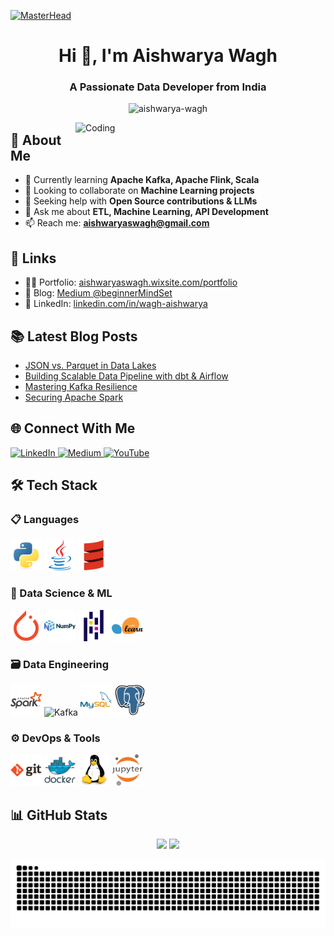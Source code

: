 [![MasterHead](https://engineering.fb.com/wp-content/uploads/2019/11/Data_PortabilityPrivacy_BANNER_003.gif)](https://www.linkedin.com/in/wagh-aishwarya/)

<h1 align="center">Hi 👋, I'm Aishwarya Wagh</h1>
<h3 align="center">A Passionate Data Developer from India</h3>

<p align="center">
  <img src="https://komarev.com/ghpvc/?username=aishwarya-wagh&label=Profile%20views&color=0e75b6&style=flat" alt="aishwarya-wagh" />
</p>

<img align="right" alt="Coding" width="400" src="https://media.tenor.com/-6m2vqRjKDEAAAAi/geek-girl.gif">

## 🚀 About Me

- 🌱 Currently learning **Apache Kafka, Apache Flink, Scala**
- 👯 Looking to collaborate on **Machine Learning projects**
- 🤝 Seeking help with **Open Source contributions & LLMs**
- 💬 Ask me about **ETL, Machine Learning, API Development**
- 📫 Reach me: **aishwaryaswagh@gmail.com**

## 🔗 Links
- 👨‍💻 Portfolio: [aishwaryaswagh.wixsite.com/portfolio](https://aishwaryaswagh.wixsite.com/portfolio)
- 📝 Blog: [Medium @beginnerMindSet](https://medium.com/@beginnerMindSet)
- 💼 LinkedIn: [linkedin.com/in/wagh-aishwarya](https://www.linkedin.com/in/wagh-aishwarya/)

## 📚 Latest Blog Posts
<!-- BLOG-POST-LIST:START -->
- [JSON vs. Parquet in Data Lakes](https://medium.com/@beginnerMindSet/json-vs-parquet-in-data-lakes-whats-the-difference-and-which-should-you-use-e21ee15874b0)
- [Building Scalable Data Pipeline with dbt & Airflow](https://medium.com/@beginnerMindSet/building-a-highly-scalable-and-efficient-data-pipeline-with-dbt-airflow-d91f74b7bc2a)
- [Mastering Kafka Resilience](https://medium.com/@beginnerMindSet/mastering-kafka-resilience-preventing-and-detecting-message-loss-in-data-streams-f93f52cef0fb)
- [Securing Apache Spark](https://medium.com/@beginnerMindSet/securing-apache-spark-a-comprehensive-guide-adf73010cc5d)
<!-- BLOG-POST-LIST:END -->

## 🌐 Connect With Me
<p align="left">
  <a href="https://linkedin.com/in/wagh-aishwarya" target="blank">
    <img src="https://raw.githubusercontent.com/rahuldkjain/github-profile-readme-generator/master/src/images/icons/Social/linked-in-alt.svg" alt="LinkedIn" height="30" width="40"/>
  </a>
  <a href="https://medium.com/@beginnermindset" target="blank">
    <img src="https://raw.githubusercontent.com/rahuldkjain/github-profile-readme-generator/master/src/images/icons/Social/medium.svg" alt="Medium" height="30" width="40"/>
  </a>
  <a href="https://www.youtube.com/c/@techpro839" target="blank">
    <img src="https://raw.githubusercontent.com/rahuldkjain/github-profile-readme-generator/master/src/images/icons/Social/youtube.svg" alt="YouTube" height="30" width="40"/>
  </a>
</p>

## 🛠️ Tech Stack

### 📋 Languages
<p>
  <img src="https://github.com/devicons/devicon/blob/master/icons/python/python-original.svg" title="Python" alt="Python" width="50" height="50"/>
  <img src="https://github.com/devicons/devicon/blob/master/icons/java/java-original.svg" title="Java" alt="Java" width="50" height="50"/>
  <img src="https://github.com/devicons/devicon/blob/master/icons/scala/scala-original.svg" title="Scala" alt="Scala" width="50" height="50"/>
</p>

### 🧰 Data Science & ML
<p>
  <img src="https://github.com/devicons/devicon/blob/master/icons/pytorch/pytorch-original.svg" title="PyTorch" alt="PyTorch" width="50" height="50"/>
  <img src="https://github.com/devicons/devicon/blob/master/icons/numpy/numpy-original-wordmark.svg" title="NumPy" alt="NumPy" width="50" height="50"/>
  <img src="https://github.com/devicons/devicon/blob/master/icons/pandas/pandas-original.svg" title="Pandas" alt="Pandas" width="50" height="50"/>
  <img src="https://github.com/devicons/devicon/blob/master/icons/scikitlearn/scikitlearn-original.svg" title="Scikit-learn" alt="Scikit-learn" width="50" height="50"/>
</p>

### 🗃️ Data Engineering
<p>
  <img src="https://github.com/devicons/devicon/blob/master/icons/apachespark/apachespark-original-wordmark.svg" title="Spark" alt="Spark" width="50" height="50"/>
  <img src="https://github.com/devicons/devicon/blob/master/icons/kafka/kafka-original-wordmark.svg" title="Kafka" alt="Kafka" width="50" height="50"/>
  <img src="https://github.com/devicons/devicon/blob/master/icons/mysql/mysql-original-wordmark.svg" title="MySQL" alt="MySQL" width="50" height="50"/>
  <img src="https://github.com/devicons/devicon/blob/master/icons/postgresql/postgresql-original.svg" title="PostgreSQL" alt="PostgreSQL" width="50" height="50"/>
</p>

### ⚙️ DevOps & Tools
<p>
  <img src="https://github.com/devicons/devicon/blob/master/icons/git/git-original-wordmark.svg" title="Git" alt="Git" width="50" height="50"/>
  <img src="https://github.com/devicons/devicon/blob/master/icons/docker/docker-original-wordmark.svg" title="Docker" alt="Docker" width="50" height="50"/>
  <img src="https://github.com/devicons/devicon/blob/master/icons/linux/linux-original.svg" title="Linux" alt="Linux" width="50" height="50"/>
  <img src="https://github.com/devicons/devicon/blob/master/icons/jupyter/jupyter-original-wordmark.svg" title="Jupyter" alt="Jupyter" width="50" height="50"/>
</p>

## 📊 GitHub Stats

<p align="center">
  <img src="https://streak-stats.demolab.com?user=aishwarya-wagh&border_radius=5">
  <img src="https://github-readme-stats.vercel.app/api/top-langs/?username=aishwarya-wagh&layout=compact">
</p>

<p align="center">
  <img src="https://raw.githubusercontent.com/aishwarya-wagh/aishwarya-wagh/output/github-contribution-grid-snake.svg" alt="GitHub Contribution Snake"/>
</p>

